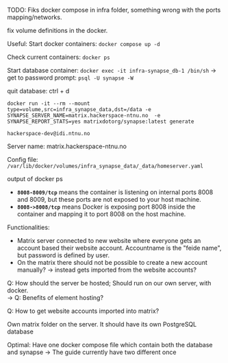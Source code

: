 TODO:
Fiks docker compose in infra folder, something wrong with the ports mapping/networks. 

fix volume definitions in the docker. 


Useful:
Start docker containers:
`docker compose up -d`

Check current containers:
`docker ps`

Start database container: 
`docker exec -it infra-synapse_db-1 /bin/sh`
-> get to password prompt:
`psql -U synapse -W`

quit database: ctrl + d


```
docker run -it --rm --mount type=volume,src=infra_synapse_data,dst=/data -e SYNAPSE_SERVER_NAME=matrix.hackerspace-ntnu.no  -e SYNAPSE_REPORT_STATS=yes matrixdotorg/synapse:latest generate
```

`hackerspace-dev@idi.ntnu.no`

Server name: matrix.hackerspace-ntnu.no 

Config file: `/var/lib/docker/volumes/infra_synapse_data/_data/homeserver.yaml`

output of docker ps 

- **`8008-8009/tcp`** means the container is listening on internal ports 8008 and 8009, but these ports are not exposed to your host machine.
- **`8008->8008/tcp`** means Docker is exposing port 8008 inside the container and mapping it to port 8008 on the host machine.





Functionalities: 
- Matrix server connected to new website where everyone gets an account based their website account. Accountname is the "feide name", but password is defined by user. 
- On the matrix there should not be possible to create a new account manually? -> instead gets imported from the website accounts?  


Q: How should the server be hosted; Should run on our own server, with docker.  
-> Q: Benefits of element hosting? 

Q: How to get website accounts imported into matrix? 


Own matrix folder on the server. It should have its own PostgreSQL database

Optimal: 
Have one docker compose file which contain both the database and synapse -> The guide currently have two different once 


